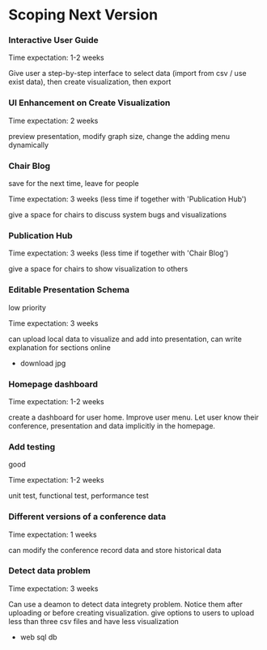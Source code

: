 # Scoping Next Version

### Interactive User Guide

Time expectation: 1-2 weeks

Give user a step-by-step interface to select data (import from csv / use exist data), then create visualization, then export

### UI Enhancement on Create Visualization

Time expectation: 2 weeks

preview presentation, modify graph size, change the adding menu dynamically

### Chair Blog

save for the next time, leave for people

Time expectation: 3 weeks (less time if together with 'Publication Hub')

give a space for chairs to discuss system bugs and visualizations

### Publication Hub

Time expectation: 3 weeks (less time if together with 'Chair Blog')

give a space for chairs to show visualization to others

### Editable Presentation Schema

low priority

Time expectation: 3 weeks

can upload local data to visualize and add into presentation, can write explanation for sections online



- download jpg 

### Homepage dashboard

Time expectation: 1-2 weeks

create a dashboard for user home. Improve user menu. Let user know their conference, presentation and data implicitly in the homepage.

### Add testing

good

Time expectation: 1-2 weeks

unit test, functional test, performance test

### Different versions of a conference data

Time expectation: 1 weeks

can modify the conference record data and store historical data

### Detect data problem

Time expectation: 3 weeks

Can use a deamon to detect data integrety problem. Notice them after uploading or before creating visualization. give options to users to upload less than three csv files and have less visualization





- web sql db